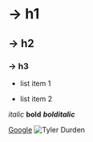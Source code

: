 

# -> h1
## -> h2
### -> h3

- list item 1
* list item 2

*italic* **bold** ***bolditalic***

[Google](https://google.com)
![Tyler Durden](https://media.tenor.com/RSd0SdU4hMAAAAAd/tyler-durden-tyler.gif)